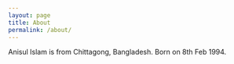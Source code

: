 ```yaml
---
layout: page
title: About
permalink: /about/
---
```


Anisul Islam is from Chittagong, Bangladesh. Born on 8th Feb 1994.
